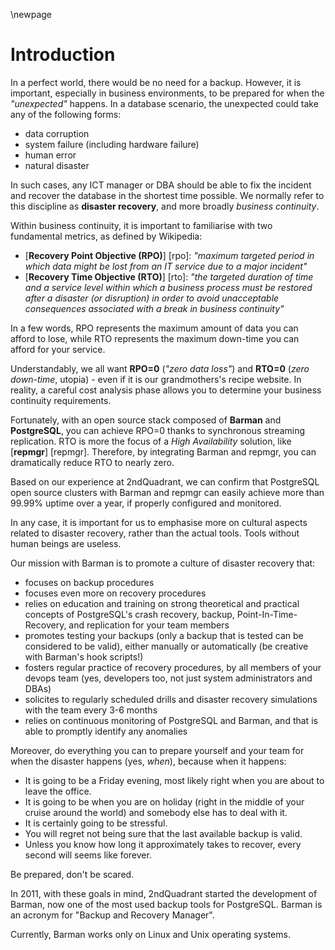 \newpage

# Introduction

In a perfect world, there would be no need for a backup. However, it is
important, especially in business environments, to be prepared for
when the _"unexpected"_ happens. In a database scenario, the
unexpected could take any of the following forms:

- data corruption
- system failure (including hardware failure)
- human error
- natural disaster

In such cases, any ICT manager or DBA should be able to fix the
incident and recover the database in the shortest time possible. We
normally refer to this discipline as **disaster recovery**, and more
broadly *business continuity*.

Within business continuity, it is important to familiarise with two fundamental metrics, as defined by Wikipedia:

- [**Recovery Point Objective (RPO)**] [rpo]: _"maximum targeted period in which data might be lost from an IT service due to a major incident"_
- [**Recovery Time Objective (RTO)**] [rto]: _"the targeted duration of time and a service level within which a business process must be restored after a disaster (or disruption) in order to avoid unacceptable consequences associated with a break in business continuity"_


In a few words, RPO represents the maximum amount of data you can afford to lose, while RTO represents the maximum down-time you can afford for your service.

Understandably, we all want **RPO=0** (*"zero data loss"*) and **RTO=0** (*zero down-time*, utopia) - even if it is our grandmothers's recipe website.
In reality, a careful cost analysis phase allows you to determine your business continuity requirements.

Fortunately, with an open source stack composed of **Barman** and **PostgreSQL**, you can achieve RPO=0 thanks to synchronous streaming replication. RTO is more the focus of a *High Availability* solution, like [**repmgr**] [repmgr]. Therefore, by integrating Barman and repmgr, you can dramatically reduce RTO to nearly zero.

Based on our experience at 2ndQuadrant, we can confirm that PostgreSQL open source clusters with Barman and repmgr can easily achieve more than 99.99% uptime over a year, if properly configured and monitored.

In any case, it is important for us to emphasise more on cultural aspects related to disaster recovery, rather than the actual tools. Tools without human beings are useless.

Our mission with Barman is to promote a culture of disaster recovery that:

- focuses on backup procedures
- focuses even more on recovery procedures
- relies on education and training on strong theoretical and practical concepts of PostgreSQL's crash recovery, backup, Point-In-Time-Recovery, and replication for your team members
- promotes testing your backups (only a backup that is tested can be considered to be valid), either manually or automatically (be creative with Barman's hook scripts!)
- fosters regular practice of recovery procedures, by all members of your devops team (yes, developers too, not just system administrators and DBAs)
- solicites to regularly scheduled drills and disaster recovery simulations with the team every 3-6 months
- relies on continuous monitoring of PostgreSQL and Barman, and that is able to promptly identify any anomalies

Moreover, do everything you can to prepare yourself and your team for when the disaster happens (yes, *when*), because when it happens:

- It is going to be a Friday evening, most likely right when you are about to leave the office.
- It is going to be when you are on holiday (right in the middle of your cruise around the world) and somebody else has to deal with it.
- It is certainly going to be stressful.
- You will regret not being sure that the last available backup is valid.
- Unless you know how long it approximately takes to recover, every second will seems like forever.

Be prepared, don't be scared.

In 2011, with these goals in mind, 2ndQuadrant started the development of
Barman, now one of the most used backup tools for PostgreSQL. Barman is an acronym for "Backup and Recovery Manager".

Currently, Barman works only on Linux and Unix operating systems.
